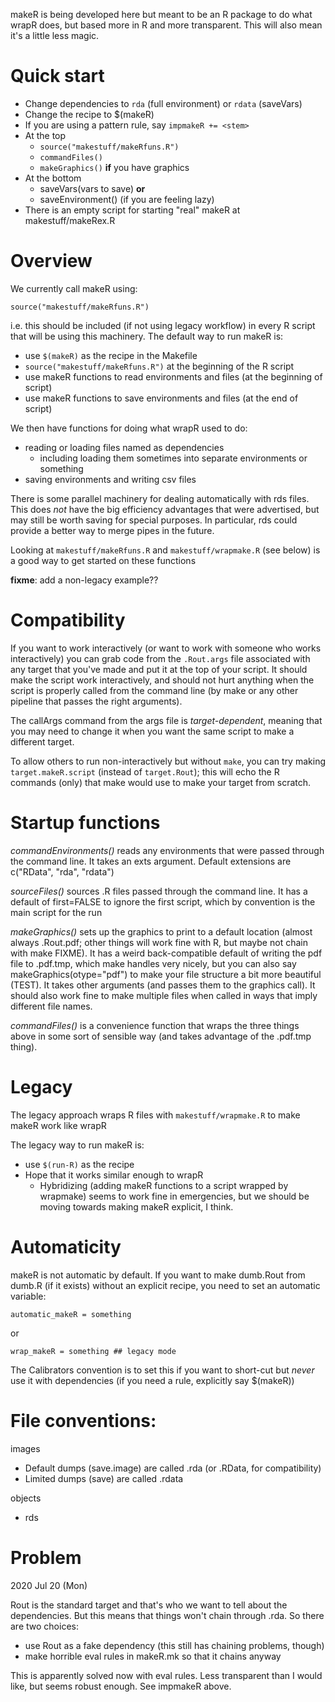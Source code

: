 
makeR is being developed here but meant to be an R package to do what wrapR does, but based more in R and more transparent. This will also mean it's a little less magic.

Quick start
===========

* Change dependencies to `rda` (full environment) or `rdata` (saveVars)
* Change the recipe to $(makeR)
* If you are using a pattern rule, say `impmakeR += <stem>`
* At the top
	* `source("makestuff/makeRfuns.R")`
	* `commandFiles()`
	* `makeGraphics()` __if__ you have graphics
* At the bottom
	* saveVars(vars to save) __or__
	* saveEnvironment() (if you are feeling lazy)
* There is an empty script for starting "real" makeR at makestuff/makeRex.R

Overview
===========

We currently call makeR using:

`source("makestuff/makeRfuns.R")`

i.e. this should be included (if not using legacy workflow) in every R script that will be using this machinery. The default way to run makeR is:

* use `$(makeR)` as the recipe in the Makefile
* `source("makestuff/makeRfuns.R")` at the beginning of the R script
* use makeR functions to read environments and files (at the beginning of script)
* use makeR functions to save environments and files (at the end of script)

We then have functions for doing what wrapR used to do:

* reading or loading files named as dependencies
	* including loading them sometimes into separate environments or something
* saving environments and writing csv files

There is some parallel machinery for dealing automatically with rds files. This does _not_ have the big efficiency advantages that were advertised, but may still be worth saving for special purposes. In particular, rds could provide a better way to merge pipes in the future.

Looking at `makestuff/makeRfuns.R` and `makestuff/wrapmake.R` (see below) is a good way to get started on these functions

**fixme**: add a non-legacy example??

Compatibility
=============

If you want to work interactively (or want to work with someone who works interactively) you can grab code from the `.Rout.args` file associated with any target that you've made and put it at the top of your script. It should make the script work interactively, and should not hurt anything when the script is properly called from the command line (by make or any other pipeline that passes the right arguments).

The callArgs command from the args file is _target-dependent_, meaning that you may need to change it when you want the same script to make a different target.

To allow others to run non-interactively but without `make`, you can try making `target.makeR.script` (instead of `target.Rout`); this will echo the R commands (only) that make would use to make your target from scratch.

Startup functions
==============

_commandEnvironments()_ reads any environments that were passed through the command line. It takes an exts argument. Default extensions are c("RData", "rda", "rdata")

_sourceFiles()_ sources .R files passed through the command line. It has a default of first=FALSE to ignore the first script, which by convention is the main script for the run

_makeGraphics()_ sets up the graphics to print to a default location (almost always .Rout.pdf; other things will work fine with R, but maybe not chain with make FIXME). It has a weird back-compatible default of writing the pdf file to .pdf.tmp, which make handles very nicely, but you can also say makeGraphics(otype="pdf") to make your file structure a bit more beautiful (TEST). It takes other arguments (and passes them to the graphics call). It should also work fine to make multiple files when called in ways that imply different file names.

_commandFiles()_ is a convenience function that wraps the three things above in some sort of sensible way (and takes advantage of the .pdf.tmp thing).

Legacy
======

The legacy approach wraps R files with `makestuff/wrapmake.R` to make makeR work like wrapR

The legacy way to run makeR is:

* use `$(run-R)` as the recipe
* Hope that it works similar enough to wrapR
	* Hybridizing (adding makeR functions to a script wrapped by wrapmake) seems to work fine in emergencies, but we should be moving towards making makeR explicit, I think.

Automaticity
============

makeR is not automatic by default. If you want to make dumb.Rout from dumb.R (if it exists) without an explicit recipe, you need to set an automatic variable:

`automatic_makeR = something`

or

`wrap_makeR = something ## legacy mode`

The Calibrators convention is to set this if you want to short-cut but _never_ use it with dependencies (if you need a rule, explicitly say $(makeR))

File conventions:
=================

images
* Default dumps (save.image) are called .rda (or .RData, for compatibility)
* Limited dumps (save) are called .rdata

objects
* rds

Problem
=======

2020 Jul 20 (Mon)

Rout is the standard target and that's who we want to tell about the dependencies. But this means that things won't chain through .rda. So there are two choices:

* use Rout as a fake dependency (this still has chaining problems, though)
* make horrible eval rules in makeR.mk so that it chains anyway

This is apparently solved now with eval rules. Less transparent than I would like, but seems robust enough. See impmakeR above.
